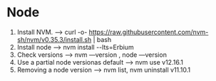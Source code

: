 # Node
1. Install NVM. —> curl -o- https://raw.githubusercontent.com/nvm-sh/nvm/v0.35.3/install.sh | bash
2. Install node —> nvm install --lts=Erbium
3. Check versions —> nvm —version , node —version 
4. Use a partial node versionas default —> nvm use v12.16.1
5. Removing a node version —> nvm list, nvm uninstall v11.10.1
